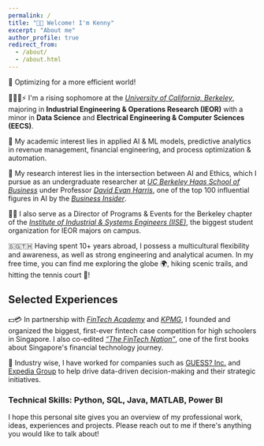 ```yaml
---
permalink: /
title: "👋🏻 Welcome! I'm Kenny"
excerpt: "About me"
author_profile: true
redirect_from: 
  - /about/
  - /about.html
---
```

🔌 Optimizing for a more efficient world!

👨🏻‍💻⚡ I'm a rising sophomore at the [*University of California, Berkeley*](https://www.berkeley.edu/), majoring in **Industrial Engineering & Operations Research (IEOR)** with a minor in **Data Science** and **Electrical Engineering & Computer Sciences (EECS)**.

🥼 My academic interest lies in applied AI & ML models, predictive analytics in revenue management, financial engineering, and process optimization & automation. 

🧪 My research interest lies in the intersection between AI and Ethics, which I pursue as an undergraduate researcher at [*UC Berkeley Haas School of Business*](https://haas.berkeley.edu/) under Professor [*David Evan Harris*](https://haas.berkeley.edu/faculty/harris-david/), one of the top 100 influential figures in AI by the [*Business Insider*](https://www.businessinsider.com/the-ai-100-2023-the-people-who-make-ai-intelligent-2023-10).

👷🏻 I also serve as a Director of Programs & Events for the Berkeley chapter of the [*Institute of Industrial & Systems Engineers (IISE)*](https://iise.berkeley.edu/), the biggest student organization for IEOR majors on campus.

🇸🇬🇹🇭 Having spent 10+ years abroad, I possess a multicultural flexibility and awareness, as well as strong engineering and analytical acumen. In my free time, you can find me exploring the globe 🌍, hiking scenic trails, and hitting the tennis court 🎾!

## Selected Experiences

💵💳 In partnership with [*FinTech Academy*](https://fin.edu.sg/) and [*KPMG*](https://kpmg.com/xx/en/home.html), I founded and organized the biggest, first-ever fintech case competition for high schoolers in Singapore. I also co-edited [*“The FinTech Nation”*](https://www.fintechnation.io/), one of the first books about Singapore's financial technology journey.

👔 Industry wise, I have worked for companies such as [GUESS? Inc.](https://www.guess.com/us/en/home/) and [Expedia Group](https://expediagroup.com/) to help drive data-driven decision-making and their strategic initiatives.


### Technical Skills: Python, SQL, Java, MATLAB, Power BI

I hope this personal site gives you an overview of my professional work, ideas, experiences and projects. Please reach out to me if there's anything you would like to talk about!





